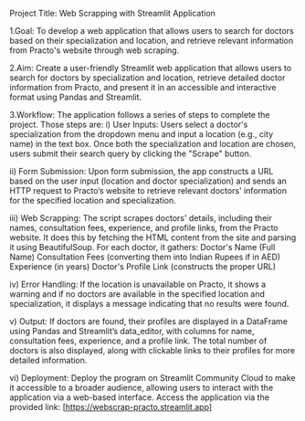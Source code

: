 Project Title: Web Scrapping with Streamlit Application

1.Goal: To develop a web application that allows users to search for doctors based on their specialization and location, and retrieve relevant information from Practo's website through web scraping.

2.Aim: Create a user-friendly Streamlit web application that allows users to search for doctors by specialization and location, retrieve detailed doctor information from Practo, and present it in an accessible and interactive format using Pandas and Streamlit.

3.Workflow: The application follows a series of steps to complete the project. 
Those steps are:
	i) User Inputs: Users select a doctor's specialization from the dropdown menu and input a location (e.g., city name) in the text box. Once both the specialization and location are chosen, users submit their search query by clicking the "Scrape" button.
	
  ii) Form Submission: Upon form submission, the app constructs a URL based on the user input (location and doctor specialization) and sends an HTTP request to Practo’s website to retrieve relevant doctors' information for the specified location and specialization.
	
  iii) Web Scrapping: The script scrapes doctors' details, including their names, consultation fees, experience, and profile links, from the Practo website. It does this by fetching the HTML content from the site and parsing it using BeautifulSoup.
For each doctor, it gathers:
	Doctor's Name (Full Name)
	Consultation Fees (converting them into Indian Rupees if in AED)
	Experience (in years)
	Doctor's Profile Link (constructs the proper URL)
	
  iv) Error Handling: If the location is unavailable on Practo, it shows a warning and if no doctors are available in the specified location and specialization, it displays a message indicating that no results were found.

  v) Output: If doctors are found, their profiles are displayed in a DataFrame using Pandas and Streamlit’s data_editor, with columns for name, consultation fees, experience, and a profile link. The total number of doctors is also displayed, along with clickable links to their profiles for more detailed information.

  vi) Deployment: Deploy the program on Streamlit Community Cloud to make it accessible to a broader audience, allowing users to interact with the application via a web-based interface.
Access the application via the provided link: [https://webscrap-practo.streamlit.app] 


